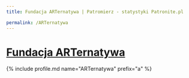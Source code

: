```yaml
---
title: Fundacja ARTernatywa | Patromierz - statystyki Patronite.pl

permalink: /ARTernatywa
---
```


# [Fundacja ARTernatywa](https://patronite.pl/ARTernatywa)

{% include profile.md name="ARTernatywa" prefix="a" %}

